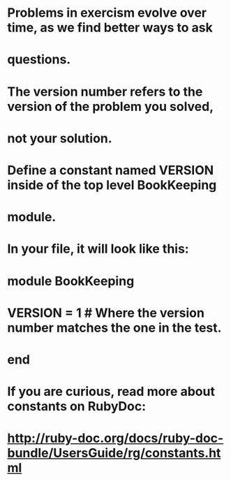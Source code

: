  # Problems in exercism evolve over time, as we find better ways to ask
  # questions.
  # The version number refers to the version of the problem you solved,
  # not your solution.
  #
  # Define a constant named VERSION inside of the top level BookKeeping
  # module.
  #  In your file, it will look like this:
  #
  # module BookKeeping
  #   VERSION = 1 # Where the version number matches the one in the test.
  # end
  #
  # If you are curious, read more about constants on RubyDoc:
  # http://ruby-doc.org/docs/ruby-doc-bundle/UsersGuide/rg/constants.html
